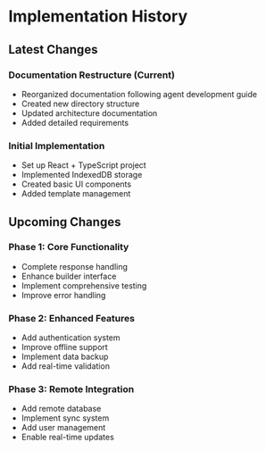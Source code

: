 # Implementation History

## Latest Changes

### Documentation Restructure (Current)
- Reorganized documentation following agent development guide
- Created new directory structure
- Updated architecture documentation
- Added detailed requirements

### Initial Implementation
- Set up React + TypeScript project
- Implemented IndexedDB storage
- Created basic UI components
- Added template management

## Upcoming Changes

### Phase 1: Core Functionality
- Complete response handling
- Enhance builder interface
- Implement comprehensive testing
- Improve error handling

### Phase 2: Enhanced Features
- Add authentication system
- Improve offline support
- Implement data backup
- Add real-time validation

### Phase 3: Remote Integration
- Add remote database
- Implement sync system
- Add user management
- Enable real-time updates 
